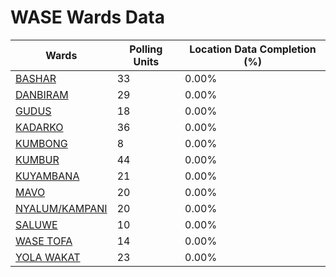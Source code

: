 
# WASE Wards Data

| Wards | Polling Units | Location Data Completion (%) |
| ---- | ----- | ------- |
| [BASHAR](./wards/18580-bashar) | 33 | 0.00% |
| [DANBIRAM](./wards/18581-danbiram) | 29 | 0.00% |
| [GUDUS](./wards/18582-gudus) | 18 | 0.00% |
| [KADARKO](./wards/18583-kadarko) | 36 | 0.00% |
| [KUMBONG](./wards/18584-kumbong) | 8 | 0.00% |
| [KUMBUR](./wards/18585-kumbur) | 44 | 0.00% |
| [KUYAMBANA](./wards/18586-kuyambana) | 21 | 0.00% |
| [MAVO](./wards/18587-mavo) | 20 | 0.00% |
| [NYALUM/KAMPANI](./wards/18588-nyalum/kampani) | 20 | 0.00% |
| [SALUWE](./wards/18589-saluwe) | 10 | 0.00% |
| [WASE TOFA](./wards/18590-wase-tofa) | 14 | 0.00% |
| [YOLA WAKAT](./wards/18591-yola-wakat) | 23 | 0.00% |





